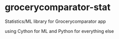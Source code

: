 # grocerycomparator-stat
Statistics/ML library for Grocerycomparator app

using Cython for ML and Python for everything else

